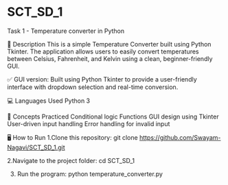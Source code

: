 # SCT_SD_1
Task 1 -  Temperature converter in Python

📜 Description
    This is a simple Temperature Converter built using Python Tkinter.
    The application allows users to easily convert temperatures between Celsius, Fahrenheit, and        Kelvin using a clean, beginner-friendly GUI.

✅ GUI version: Built using Python Tkinter to provide a user-friendly interface with dropdown           selection and real-time conversion.

💻 Languages Used
    Python 3

🧠 Concepts Practiced
    Conditional logic
    Functions
    GUI design using Tkinter
    User-driven input handling
    Error handling for invalid input

🖥 How to Run
1.Clone this repository:
    git clone https://github.com/Swayam-Nagavi/SCT_SD_1.git
    
2.Navigate to the project folder:
    cd SCT_SD_1
    
3. Run the program:
    python temperature_converter.py

